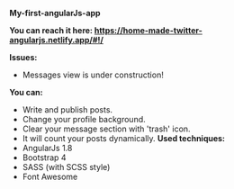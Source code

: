<b>My-first-angularJs-app</b>

<b>You can reach it here: https://home-made-twitter-angularjs.netlify.app/#!/</b>

<b>Issues:</b>
-  Messages view is under construction!

<b>You can:</b>
-  Write and publish posts.
-  Change your profile background.
-  Clear your message section with 'trash' icon.
-  It will count your posts dynamically.
<b>Used techniques:</b>
-  AngularJs 1.8
-  Bootstrap 4
-  SASS (with SCSS style)
-  Font Awesome
